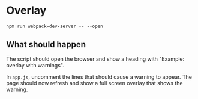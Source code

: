 # Overlay

```shell
npm run webpack-dev-server -- --open
```

## What should happen

The script should open the browser and show a heading with "Example: overlay with warnings".

In `app.js`, uncomment the lines that should cause a warning to appear. The page should now refresh and show a full screen overlay that shows the warning.
